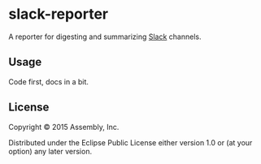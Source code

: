 # slack-reporter

A reporter for digesting and summarizing [Slack](https://slack.com) channels.

## Usage

Code first, docs in a bit.

## License

Copyright © 2015 Assembly, Inc.

Distributed under the Eclipse Public License either version 1.0 or (at
your option) any later version.
